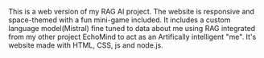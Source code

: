 This is a web version of my RAG AI project. The website is responsive and space-themed with a fun mini-game included. It includes a custom language model(Mistral) fine tuned to data about me using RAG integrated from my other project EchoMind to act as an Artifically intelligent "me". It's website made with HTML, CSS, js and node.js.

